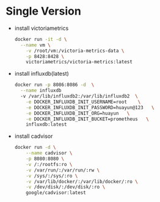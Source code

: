 # Single Version

- install victoriametrics

  ```sh
  docker run -it -d \
  	--name vm \
      -v /root/vm:/victoria-metrics-data \
      -p 8428:8428 \
      victoriametrics/victoria-metrics:latest
  
  ```

  

- install influxdb(latest)

  ```sh
  docker run -p 8086:8086 -d  \
  	--name influxdb
  	-v /var/lib/influxdb2:/var/lib/influxdb2  \
      -e DOCKER_INFLUXDB_INIT_USERNAME=root    \
      -e DOCKER_INFLUXDB_INIT_PASSWORD=huayun@123   \
      -e DOCKER_INFLUXDB_INIT_ORG=huayun   \
      -e DOCKER_INFLUXDB_INIT_BUCKET=prometheus   \
      influxdb:latest
  ```

  

- install cadvisor

  ```sh
  docker run -d \
      --name cadvisor \
      -p 8080:8080 \
      -v /:/rootfs:ro \
      -v /var/run/:/var/run/:rw \
      -v /sys/:/sys/:ro \
      -v /var/lib/docker/:/var/lib/docker/:ro \
      -v /dev/disk/:/dev/disk/:ro \
      google/cadvisor:latest
  ```

  